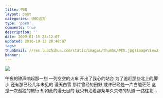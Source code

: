 ```yaml
---
title: 列车
layout: post
categories: 诗和远方
type: 'poem'
comments: true
description: ''
date: 2009-01-15 23:12:07
updated: 2016-10-12 20:48:07
tags:
thumbnail: //res.luozhihua.com/static/images/thumbs/列车.jpg?imageView2/1/w/345/h/163
banner:
---
```


![](//res.luozhihua.com/static/images/thumbs/列车.jpg)

午夜的钟声响起那一刻
一列空空的火车
开出了我心的站台
为了追赶那些北上的脚步
还有那已经几年未见的
漫天白雪
那片曾经的田野
或许已经是一片白皑茫茫
这是一次孤独的旅行
却如此的漫无目的
我只有沿着那条年久失修的轨道
一路往北…
